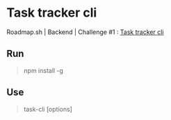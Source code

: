# Task tracker cli

Roadmap.sh | Backend | Challenge #1 : [Task tracker cli](https://roadmap.sh/projects/task-tracker)

## Run
> npm install -g

## Use
> task-cli [options]